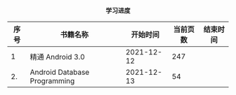 <center><b>学习进度</b></center>

| 序号 | 书籍名称                     | 开始时间   | 当前页数 | 结束时间 |
| ---- | ---------------------------- | ---------- | -------- | -------- |
| 1    | 精通 Android 3.0             | 2021-12-12 | 247      |          |
| 2.   | Android Database Programming | 2021-12-13 | 54       |          |

